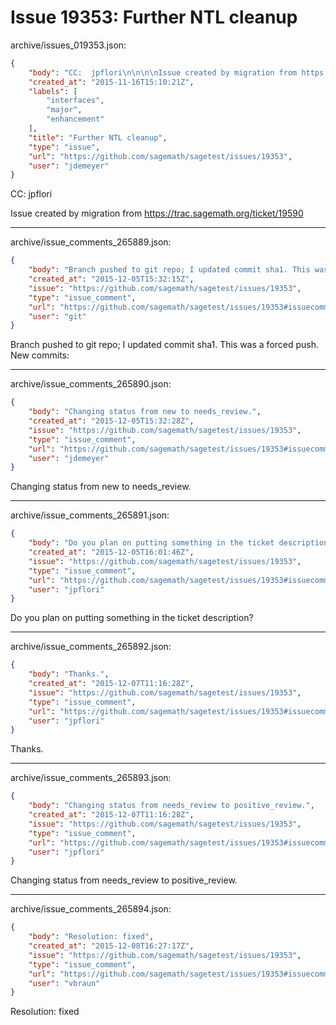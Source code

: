 # Issue 19353: Further NTL cleanup

archive/issues_019353.json:
```json
{
    "body": "CC:  jpflori\n\n\n\nIssue created by migration from https://trac.sagemath.org/ticket/19590\n\n",
    "created_at": "2015-11-16T15:10:21Z",
    "labels": [
        "interfaces",
        "major",
        "enhancement"
    ],
    "title": "Further NTL cleanup",
    "type": "issue",
    "url": "https://github.com/sagemath/sagetest/issues/19353",
    "user": "jdemeyer"
}
```
CC:  jpflori



Issue created by migration from https://trac.sagemath.org/ticket/19590





---

archive/issue_comments_265889.json:
```json
{
    "body": "Branch pushed to git repo; I updated commit sha1. This was a forced push. New commits:",
    "created_at": "2015-12-05T15:32:15Z",
    "issue": "https://github.com/sagemath/sagetest/issues/19353",
    "type": "issue_comment",
    "url": "https://github.com/sagemath/sagetest/issues/19353#issuecomment-265889",
    "user": "git"
}
```

Branch pushed to git repo; I updated commit sha1. This was a forced push. New commits:



---

archive/issue_comments_265890.json:
```json
{
    "body": "Changing status from new to needs_review.",
    "created_at": "2015-12-05T15:32:28Z",
    "issue": "https://github.com/sagemath/sagetest/issues/19353",
    "type": "issue_comment",
    "url": "https://github.com/sagemath/sagetest/issues/19353#issuecomment-265890",
    "user": "jdemeyer"
}
```

Changing status from new to needs_review.



---

archive/issue_comments_265891.json:
```json
{
    "body": "Do you plan on putting something in the ticket description?",
    "created_at": "2015-12-05T16:01:46Z",
    "issue": "https://github.com/sagemath/sagetest/issues/19353",
    "type": "issue_comment",
    "url": "https://github.com/sagemath/sagetest/issues/19353#issuecomment-265891",
    "user": "jpflori"
}
```

Do you plan on putting something in the ticket description?



---

archive/issue_comments_265892.json:
```json
{
    "body": "Thanks.",
    "created_at": "2015-12-07T11:16:28Z",
    "issue": "https://github.com/sagemath/sagetest/issues/19353",
    "type": "issue_comment",
    "url": "https://github.com/sagemath/sagetest/issues/19353#issuecomment-265892",
    "user": "jpflori"
}
```

Thanks.



---

archive/issue_comments_265893.json:
```json
{
    "body": "Changing status from needs_review to positive_review.",
    "created_at": "2015-12-07T11:16:28Z",
    "issue": "https://github.com/sagemath/sagetest/issues/19353",
    "type": "issue_comment",
    "url": "https://github.com/sagemath/sagetest/issues/19353#issuecomment-265893",
    "user": "jpflori"
}
```

Changing status from needs_review to positive_review.



---

archive/issue_comments_265894.json:
```json
{
    "body": "Resolution: fixed",
    "created_at": "2015-12-08T16:27:17Z",
    "issue": "https://github.com/sagemath/sagetest/issues/19353",
    "type": "issue_comment",
    "url": "https://github.com/sagemath/sagetest/issues/19353#issuecomment-265894",
    "user": "vbraun"
}
```

Resolution: fixed
